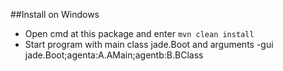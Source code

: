 ##Install on Windows

+ Open cmd at this package and enter `mvn clean install`
+ Start program with main class jade.Boot and arguments -gui jade.Boot;agenta:A.AMain;agentb:B.BClass